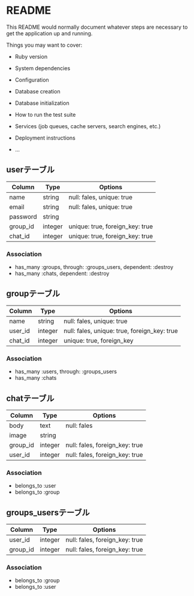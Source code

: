 # README

This README would normally document whatever steps are necessary to get the
application up and running.

Things you may want to cover:

* Ruby version

* System dependencies

* Configuration

* Database creation

* Database initialization

* How to run the test suite

* Services (job queues, cache servers, search engines, etc.)

* Deployment instructions

* ...

## userテーブル

|Column|Type|Options|
|------|----|-------|
|name|string|null: fales, unique: true|
|email|string|null: fales, unique: true|
|password|string||null: fales|
|group_id|integer|unique: true, foreign_key: true|
|chat_id|integer|unique: true, foreign_key: true|

### Association
- has_many :groups, through: :groups_users, dependent: :destroy
- has_many :chats, dependent: :destroy


## groupテーブル
|Column|Type|Options|
|------|----|-------|
|name|string|null: fales, unique: true|
|user_id|integer|null: fales, unique: true, foreign_key: true|
|chat_id|integer|unique: true, foreign_key|

### Association
- has_many :users, through: :groups_users
- has_many :chats


## chatテーブル
|Column|Type|Options|
|------|----|-------|
|body|text|null: fales|
|image|string|
|group_id|integer|null: fales, foreign_key: true|
|user_id|integer|null: fales, foreign_key: true|

### Association
- belongs_to :user
- belongs_to :group

## groups_usersテーブル

|Column|Type|Options|
|------|----|-------|
|user_id|integer|null: fales, foreign_key: true|
|group_id|integer|null: fales, foreign_key: true|

### Association
- belongs_to :group
- belongs_to :user